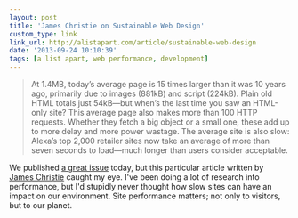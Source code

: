 ```yaml
---
layout: post
title: 'James Christie on Sustainable Web Design'
custom_type: link
link_url: http://alistapart.com/article/sustainable-web-design
date: '2013-09-24 10:10:39'
tags: [a list apart, web performance, development]
---
```

>At 1.4MB, today’s average page is 15 times larger than it was 10 years ago, primarily due to images (881kB) and script (224kB). Plain old HTML totals just 54kB—but when’s the last time you saw an HTML-only site? This average page also makes more than 100 HTTP requests. Whether they fetch a big object or a small one, these add up to more delay and more power wastage. The average site is also slow: Alexa’s top 2,000 retailer sites now take an average of more than seven seconds to load—much longer than users consider acceptable.

We published [a great issue](http://alistapart.com/issue/383) today, but this particular article written by [James Christie](http://jcux.co.uk/) caught my eye. I've been doing a lot of research into performance, but I'd stupidly never thought how slow sites can have an impact on our environment. Site performance matters; not only to visitors, but to our planet.
